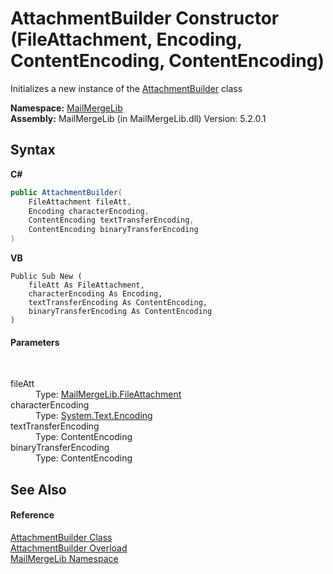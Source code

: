 # AttachmentBuilder Constructor (FileAttachment, Encoding, ContentEncoding, ContentEncoding)
 

Initializes a new instance of the <a href="ab2d4184-d606-2280-9e73-2cad0b1574b9">AttachmentBuilder</a> class

**Namespace:**&nbsp;<a href="31c6ebbe-d683-7561-7308-5a5ee1f76bf5">MailMergeLib</a><br />**Assembly:**&nbsp;MailMergeLib (in MailMergeLib.dll) Version: 5.2.0.1

## Syntax

**C#**<br />
``` C#
public AttachmentBuilder(
	FileAttachment fileAtt,
	Encoding characterEncoding,
	ContentEncoding textTransferEncoding,
	ContentEncoding binaryTransferEncoding
)
```

**VB**<br />
``` VB
Public Sub New ( 
	fileAtt As FileAttachment,
	characterEncoding As Encoding,
	textTransferEncoding As ContentEncoding,
	binaryTransferEncoding As ContentEncoding
)
```


#### Parameters
&nbsp;<dl><dt>fileAtt</dt><dd>Type: <a href="125aace4-40b3-cdaf-91c6-9e8d01f38b50">MailMergeLib.FileAttachment</a><br /></dd><dt>characterEncoding</dt><dd>Type: <a href="http://msdn2.microsoft.com/en-us/library/86hf4sb8" target="_blank">System.Text.Encoding</a><br /></dd><dt>textTransferEncoding</dt><dd>Type: ContentEncoding<br /></dd><dt>binaryTransferEncoding</dt><dd>Type: ContentEncoding<br /></dd></dl>

## See Also


#### Reference
<a href="ab2d4184-d606-2280-9e73-2cad0b1574b9">AttachmentBuilder Class</a><br /><a href="52093e09-4c34-aea3-49d0-4eb75cd49d11">AttachmentBuilder Overload</a><br /><a href="31c6ebbe-d683-7561-7308-5a5ee1f76bf5">MailMergeLib Namespace</a><br />